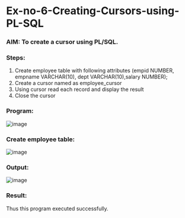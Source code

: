# Ex-no-6-Creating-Cursors-using-PL-SQL

### AIM: To create a cursor using PL/SQL.

### Steps:
1. Create employee table with following attributes (empid NUMBER, empname VARCHAR(10), dept VARCHAR(10),salary NUMBER);
2. Create a cursor named as employee_cursor
3. Using cursor read each record and display the result
4. Close the cursor

### Program:
![image](https://github.com/Dineshkarthick27/Ex-no-6-Creating-Cursors-using-PL-SQL/assets/120552008/e62a638e-2681-4b9c-93c4-96561dda6a45)

### Create employee table:
![image](https://github.com/Dineshkarthick27/Ex-no-6-Creating-Cursors-using-PL-SQL/assets/120552008/a4b3f096-fc96-4f69-a764-9d33c588cbc7)


### Output:
![image](https://github.com/Thenmozhi-Palanisamy/Ex-no-6-Creating-Cursors-using-PL-SQL/assets/95198708/d13910aa-cdaf-44f7-9511-4cdfe47c05b6)


### Result:
Thus this program executed successfully.
